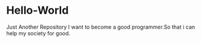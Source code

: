 # Hello-World
Just Another Repository
I want to become a good programmer.So that i can help my society for good.
